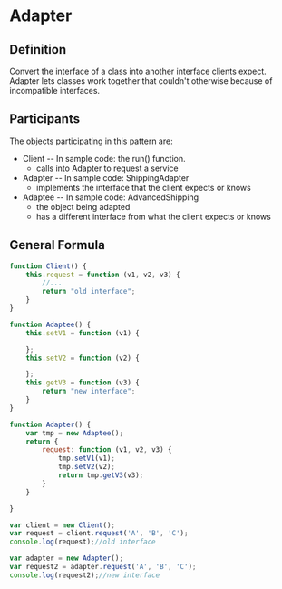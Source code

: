 # Adapter
## Definition
Convert the interface of a class into another interface clients expect. Adapter lets classes work together that couldn't otherwise because of incompatible interfaces.

## Participants
The objects participating in this pattern are:
- Client -- In sample code: the run() function.
    - calls into Adapter to request a service
- Adapter -- In sample code: ShippingAdapter
    - implements the interface that the client expects or knows
- Adaptee -- In sample code: AdvancedShipping
    - the object being adapted
    - has a different interface from what the client expects or knows

## General Formula
``` js
function Client() {
    this.request = function (v1, v2, v3) {
        //...
        return "old interface";
    }
}

function Adaptee() {
    this.setV1 = function (v1) {

    };
    this.setV2 = function (v2) {

    };
    this.getV3 = function (v3) {
        return "new interface";
    }
}

function Adapter() {
    var tmp = new Adaptee();
    return {
        request: function (v1, v2, v3) {
            tmp.setV1(v1);
            tmp.setV2(v2);
            return tmp.getV3(v3);
        }
    }

}

var client = new Client();
var request = client.request('A', 'B', 'C');
console.log(request);//old interface

var adapter = new Adapter();
var request2 = adapter.request('A', 'B', 'C');
console.log(request2);//new interface
```